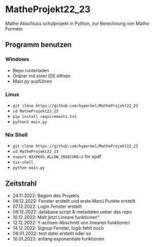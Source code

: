 # MatheProjekt22_23
Mathe Abschluss schulprojekt in Python, zur Berechnung von Mathe Formeln 

## Programm benutzen
### Windows
* Repo runterladen
* Ordner mit einer IDE öffnen 
* Main.py ausführen

### Linux
* `git clone https://github.com/hyperbel/MatheProjekt22_23`
* `cd MatheProjekt22_23`
*  `pip install requirements.txt`
*  `python3 main.py`

### Nix Shell
* `git clone https://github.com/hyperbel/MatheProjekt22_23`
* `cd MatheProjekt22_23`
* `export NIXPKGS_ALLOW_INSECURE=1` for xpdf
* `nix-shell`
* `python main.py`
 
## Zeitstrahl
* 24.11.2022: Beginn des Projekts
* 06.12.2022: Fenster erstellt und erste Menü Punkte erstellt
* 07.12.2022: Login Fenster erstellt
* 08.12.2022: database script & metadaten ueber das repo
* 10.12.2022: Malt jetzt Lineare funktionen"
* 12.12.2022: Y-achsen-Abschnitt von linearen funktionen
* 14.12.2022: Signup Fenster, logik fehlt noch
* 08.01.2022: test datei erstellt oder so
* 10.01.2022: anfang exponentiale funktionen
